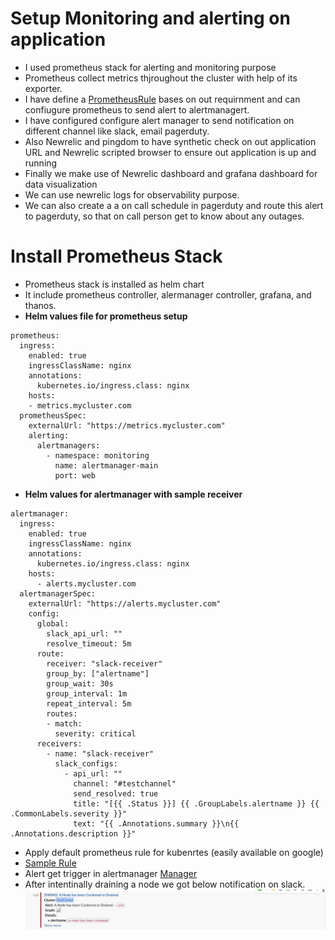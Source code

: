 
# Setup Monitoring and alerting on application
- I used prometheus stack for alerting and monitoring purpose
- Prometheus collect metrics thjroughout the cluster with help of its exporter.
- I have define a [PrometheusRule](cluster-setup/monitoring/rule.yaml) bases on out requirnment and can confiugure prometheus to send alert to alertmanagert.
- I have configured configure alert manager to send notification on different channel like slack, email pagerduty.
- Also Newrelic and pingdom to have synthetic check on out application URL and Newrelic scripted browser to ensure out application is up and running
- Finally we make use of Newrelic dashboard and grafana dashboard for data visualization
- We can use newrelic logs for observability purpose.
- We can also create a a on call schedule in pagerduty and route this alert to pagerduty, so that on call person get to know about any outages.

# Install Prometheus Stack
- Prometheus stack is installed as helm chart
- It include prometheus controller, alermanager controller, grafana, and thanos.
- **Helm values file for prometheus setup**
```
prometheus:
  ingress:
    enabled: true
    ingressClassName: nginx
    annotations: 
      kubernetes.io/ingress.class: nginx
    hosts:
    - metrics.mycluster.com
  prometheusSpec:
    externalUrl: "https://metrics.mycluster.com"
    alerting:
      alertmanagers:
        - namespace: monitoring
          name: alertmanager-main
          port: web
```
- **Helm values for alertmanager with sample receiver**
```
alertmanager:
  ingress:
    enabled: true
    ingressClassName: nginx
    annotations: 
      kubernetes.io/ingress.class: nginx
    hosts:
      - alerts.mycluster.com
  alertmanagerSpec: 
    externalUrl: "https://alerts.mycluster.com"
    config:
      global:
        slack_api_url: ""
        resolve_timeout: 5m
      route:
        receiver: "slack-receiver"
        group_by: ["alertname"]
        group_wait: 30s
        group_interval: 1m
        repeat_interval: 5m
        routes:
        - match:
          severity: critical
      receivers:
        - name: "slack-receiver"
          slack_configs:
            - api_url: ""
              channel: "#testchannel"
              send_resolved: true
              title: "[{{ .Status }}] {{ .GroupLabels.alertname }} {{ .CommonLabels.severity }}"
              text: "{{ .Annotations.summary }}\n{{ .Annotations.description }}"
```
- Apply default prometheus rule for kubenrtes (easily available on google)
- [Sample Rule](/cluster-setup/monitoring/rule.yaml)<br>
- Alert get trigger in alertmanager
[Manager](/assets/monitoring/alerts.png)
- After intentinally draining a node we got below notification on slack.
![Alert](/assets/monitoring/alert.png)